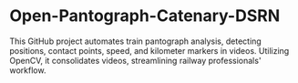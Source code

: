 # Open-Pantograph-Catenary-DSRN
This GitHub project automates train pantograph analysis, detecting positions, contact points, speed, and kilometer markers in videos. Utilizing OpenCV, it consolidates videos, streamlining railway professionals' workflow.
